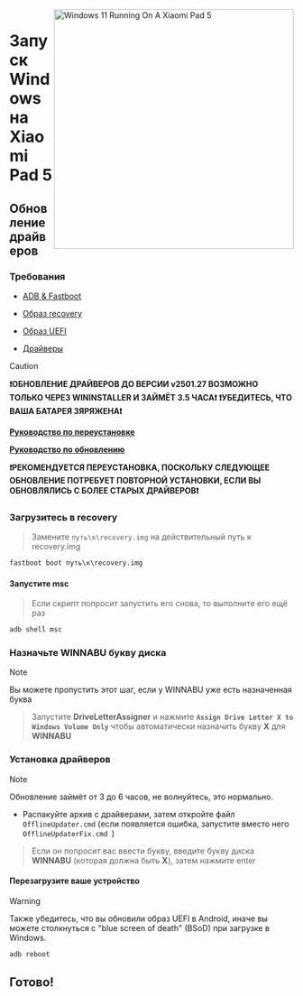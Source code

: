 <img align="right" src="https://raw.githubusercontent.com/erdilS/Port-Windows-11-Xiaomi-Pad-5/main/nabu.png" width="425" alt="Windows 11 Running On A Xiaomi Pad 5">

# Запуск Windows на Xiaomi Pad 5

## Обновление драйверов

### Требования
- [ADB & Fastboot](https://developer.android.com/studio/releases/platform-tools)

- [Образ recovery](https://github.com/ArKT-7/twrp_device_xiaomi_nabu/releases/tag/mod-win)

- [Образ UEFI](https://github.com/erdilS/Port-Windows-11-Xiaomi-Pad-5/releases/tag/UEFI)

- [Драйверы](https://github.com/erdilS/Port-Windows-11-Xiaomi-Pad-5/releases/tag/Drivers)

> [!CAUTION]
> **❗️ОБНОВЛЕНИЕ ДРАЙВЕРОВ ДО ВЕРСИИ v2501.27 ВОЗМОЖНО ТОЛЬКО ЧЕРЕЗ WININSTALLER И ЗАЙМЁТ 3.5 ЧАСА❗️**
> **❗️УБЕДИТЕСЬ, ЧТО ВАША БАТАРЕЯ ЗЯРЯЖЕНА❗️**
> 
> [**Руководство по переустановке**](https://github.com/erdilS/Port-Windows-11-Xiaomi-Pad-5/blob/main/guide/Russian/reinstall-ru.md)
> 
> [**Руководство по обновлению**](https://github.com/Kumar-Jy/Windows-in-NABU-Without-PC/blob/main/guide/Russian/DriverUpdate-ru.md)
>
> **❗️РЕКОМЕНДУЕТСЯ ПЕРЕУСТАНОВКА, ПОСКОЛЬКУ СЛЕДУЮЩЕЕ ОБНОВЛЕНИЕ ПОТРЕБУЕТ ПОВТОРНОЙ УСТАНОВКИ, ЕСЛИ ВЫ ОБНОВЛЯЛИСЬ С БОЛЕЕ СТАРЫХ ДРАЙВЕРОВ❗️**

### Загрузитесь в recovery
> Замените `путь\к\recovery.img` на действительный путь к recovery.img
```cmd
fastboot boot путь\к\recovery.img
```

#### Запустите msc
> Если скрипт попросит запустить его снова, то выполните его ещё раз
```cmd
adb shell msc
```

### Назначьте WINNABU букву диска 
> [!NOTE]
> Вы можете пропустить этот шаг, если у WINNABU уже есть назначенная буква

> Запустите **DriveLetterAssigner** и нажмите **`Assign Drive Letter X to Windows Volume Only`** чтобы автоматически назначить букву **X** для **WINNABU**

### Установка драйверов 
> [!Note]
> Обновление займёт от 3 до 6 часов, не волнуйтесь, это нормально. 

- Распакуйте архив с драйверами, затем откройте файл `OfflineUpdater.cmd` (если появляется ошибка, запустите вместо него `OfflineUpdaterFix.cmd `)

> Если он попросит вас ввести букву, введите букву диска **WINNABU** (которая должна быть **X**), затем нажмите enter

#### Перезагрузите ваше устройство
> [!Warning]
> Также убедитесь, что вы обновили образ UEFI в Android, иначе вы можете столкнуться с "blue screen of death" (BSoD) при загрузке в Windows.
```cmd
adb reboot
```

## Готово!
